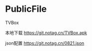 # PublicFile

  TVBox
 
  本地下载  https://git.notag.cn/TVBox.apk

  json配置  https://git.notag.cn/0821.json



